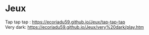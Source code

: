 # Jeux

Tap tap tap : https://ecoriadu59.github.io/Jeux/tap-tap-tap \
Very dark: https://ecoriadu59.github.io/Jeux/very%20dark/play.htm
